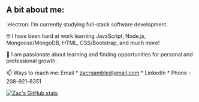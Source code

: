   <h2>A bit about me:</h2>
  
:electron: I’m currently studying full-stack software development.

:nerd_face:	 I have been hard at work learning JavaScript, Node.js, Mongoose/MongoDB, HTML, CSS/Bootstrap, and much more! 

🥇 I am passionate about learning and finding opportunities for personal and professional growth.

📫 Ways to reach me: Email * zacrgamble@gmail.com * LinkedIn * Phone - 208-921-8351

<!---
ZacGamble/ZacGamble is a ✨ special ✨ repository because its `README.md` (this file) appears on your GitHub profile.
You can click the Preview link to take a look at your changes.
--->
[![Zac's GitHub stats](https://github-readme-stats.vercel.app/api?username=ZacGamble)](https://github.com/ZacGamble/github-readme-stats&show_icons=true&theme=radical)
